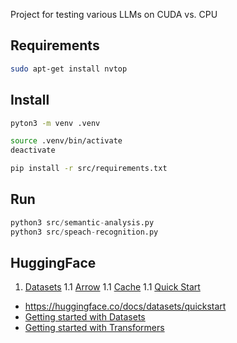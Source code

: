 ﻿Project for testing various LLMs on CUDA vs. CPU

## Requirements

```bash
sudo apt-get install nvtop
```

## Install


```bash
pyton3 -m venv .venv

source .venv/bin/activate
deactivate

pip install -r src/requirements.txt
```

## Run

```python
python3 src/semantic-analysis.py
python3 src/speach-recognition.py
```

## HuggingFace

1. [Datasets](https://huggingface.co/docs/datasets/index)
1.1 [Arrow](https://huggingface.co/docs/datasets/about_arrow)
1.1 [Cache](https://huggingface.co/docs/datasets/about_cache)
1.1 [Quick Start](https://huggingface.co/docs/datasets/quickstart)

- https://huggingface.co/docs/datasets/quickstart
- [Getting started with Datasets](https://huggingface.co/docs/datasets/en/quickstart)
- [Getting started with Transformers](https://huggingface.co/docs/transformers/quicktour)
